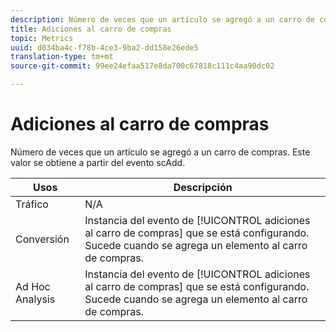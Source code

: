 ```yaml
---
description: Número de veces que un artículo se agregó a un carro de compras. Este valor se obtiene a partir del evento scAdd.
title: Adiciones al carro de compras
topic: Metrics
uuid: d034ba4c-f78b-4ce3-9ba2-dd158e26ede5
translation-type: tm+mt
source-git-commit: 99ee24efaa517e8da700c67818c111c4aa90dc02

---
```



# Adiciones al carro de compras

Número de veces que un artículo se agregó a un carro de compras. Este valor se obtiene a partir del evento scAdd.

| Usos | Descripción |
|---|---|
| Tráfico | N/A |
| Conversión | Instancia del evento de [!UICONTROL adiciones al carro de compras] que se está configurando. Sucede cuando se agrega un elemento al carro de compras. |
| Ad Hoc Analysis | Instancia del evento de [!UICONTROL adiciones al carro de compras] que se está configurando. Sucede cuando se agrega un elemento al carro de compras. |

